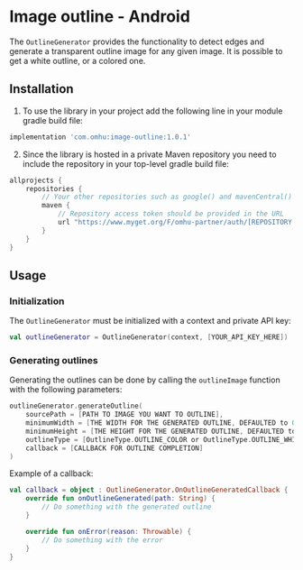 # Image outline - Android

The `OutlineGenerator` provides the functionality to detect edges and generate a transparent outline image for any given image.
It is possible to get a white outline, or a colored one.

## Installation

1. To use the library in your project add the following line in your module gradle build file:

```gradle
implementation 'com.omhu:image-outline:1.0.1'
```

2. Since the library is hosted in a private Maven repository you need to include the repository in your top-level gradle build file:

```gradle
allprojects {
    repositories {
        // Your other repositories such as google() and mavenCentral() go here
        maven { 
            // Repository access token should be provided in the URL
            url "https://www.myget.org/F/omhu-partner/auth/[REPOSITORY ACCESS TOKEN]/maven" 
        }
    }
}
```

## Usage

### Initialization

The `OutlineGenerator` must be initialized with a context and private API key:

```kotlin
val outlineGenerator = OutlineGenerator(context, [YOUR_API_KEY_HERE])
```

### Generating outlines

Generating the outlines can be done by calling the `outlineImage` function with the following parameters:

```kotlin
outlineGenerator.generateOutline(
    sourcePath = [PATH TO IMAGE YOU WANT TO OUTLINE],
    minimumWidth = [THE WIDTH FOR THE GENERATED OUTLINE, DEFAULTED to 0],
    minimumHeight = [THE HEIGHT FOR THE GENERATED OUTLINE, DEFAULTED to 0],
    outlineType = [OutlineType.OUTLINE_COLOR or OutlineType.OUTLINE_WHITE],
    callback = [CALLBACK FOR OUTLINE COMPLETION]
)
```

Example of a callback:

```kotlin
val callback = object : OutlineGenerator.OnOutlineGeneratedCallback {
    override fun onOutlineGenerated(path: String) {
        // Do something with the generated outline
    }

    override fun onError(reason: Throwable) {
        // Do something with the error
    }
}
```
